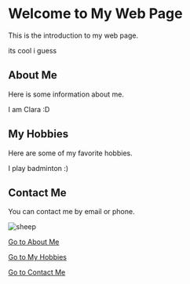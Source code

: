 
<html>

<head>
  <meta charset="utf-8">
  <meta name="viewport" content="width=device-width">
  <title>ASRweb</title>
  <link href="style.css" rel="stylesheet" type="text/css" />
</head>

<body>
  <h1>Welcome to My Web Page</h1>
	<p>This is the introduction to my web page.</p>
	<p>its cool i guess</p>
	<h2 id="About Me">About Me</h2>
	<p>Here is some information about me.</p>
	<p> I am Clara :D </p>
	<h2 id="My Hobbies">My Hobbies</h2>
	<p>Here are some of my favorite hobbies.</p>
	<p> I play badminton :) </p>
	<h2 id="Contact Me">Contact Me</h2>
	<p>You can contact me by email or phone.</p>
	<img src='http://t0.gstatic.com/licensed-image?q=tbn:ANd9GcTGtk8KBJF3s8ZVj5Awk2ddqQnydXY_gP_2wOBIIZjI9pBp0bRkhEq53o755RI4xbHDj90f32y42czWCfw' alt=sheep>
	<p><a href="#aboutme">Go to About Me</a></p>
	<p><a href="#myhobbies">Go to My Hobbies</a></p>
	<p><a href="#contactme">Go to Contact Me</a></p>

</body>

</html>
